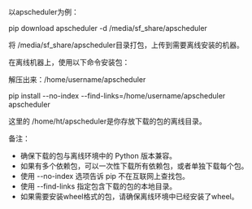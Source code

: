 以apscheduler为例：

pip download apscheduler -d /media/sf_share/apscheduler

将 /media/sf_share/apscheduler目录打包，上传到需要离线安装的机器。

在离线机器上，使用以下命令安装包：

解压出来：/home/username/apscheduler

pip install --no-index --find-links=/home/username/apscheduler  apscheduler

这里的 /home/ht/apscheduler是你存放下载的包的离线目录。

备注：

- 确保下载的包与离线环境中的 Python 版本兼容。
- 如果有多个依赖包，可以一次性下载所有依赖包，或者单独下载每个包。
- 使用 --no-index 选项告诉 pip 不在互联网上查找包。
- 使用 --find-links 指定包含下载的包的本地目录。
- 如果需要安装wheel格式的包，请确保离线环境中已经安装了wheel。